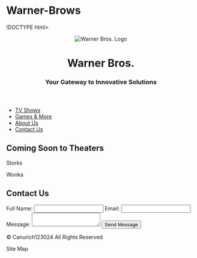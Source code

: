 # Warner-Brows
!DOCTYPE html>
<html lang="en">
<head>
 <meta charset="UTF-8">
 <meta name="viewport" content="width=device-width, initial-scale=1.0">
 <title>Warner Bros.</title>
</head>
<body>
 <header>
   <img src="warner_bros_logo.png" alt="Warner Bros. Logo">
   <h1>Warner Bros.</h1>
   <h3>Your Gateway to Innovative Solutions</h3>
 </header>
 <nav>
   <ul>
     <li><a href="#">TV Shows</a></li>
     <li><a href="#">Games & More</a></li>
     <li><a href="#">About Us</a></li>
     <li><a href="#">Contact Us</a></li>
   </ul>
 </nav>
 <main>
   <section>
     <h2>Coming Soon to Theaters</h2>
     <p>Storks</p>
     <p>Wonka</p>
   </section>
   <section>
     <h2>Contact Us</h2>
     <form>
       <label for="fullName">Full Name:</label>
       <input type="text" id="fullName" name="fullName">
       <label for="email">Email:</label>
       <input type="email" id="email" name="email">
       <label for="message">Message:</label>
       <textarea id="message" name="message"></textarea>
       <button type="submit">Send Message</button>
     </form>
   </section>
 </main>
 <footer>
   <p>&copy; Canurich123024 All Rights Reserved</p>
   <p>Site Map</p>
 </footer>
</body>
</html>
